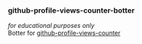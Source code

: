 ### github-profile-views-counter-botter
*for educational purposes only*<br>
Botter for [github-profile-views-counter](https://github.com/antonkomarev/github-profile-views-counter)
